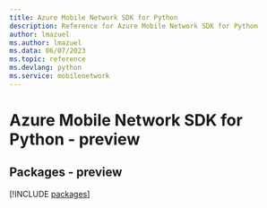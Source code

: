 ```yaml
---
title: Azure Mobile Network SDK for Python
description: Reference for Azure Mobile Network SDK for Python
author: lmazuel
ms.author: lmazuel
ms.data: 06/07/2023
ms.topic: reference
ms.devlang: python
ms.service: mobilenetwork
---
```

# Azure Mobile Network SDK for Python - preview
## Packages - preview
[!INCLUDE [packages](mobile-network-index.md)]